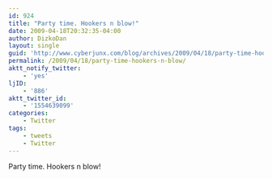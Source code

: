 ```yaml
---
id: 924
title: "Party time. Hookers n blow!"
date: 2009-04-18T20:32:35-04:00
author: DizkoDan
layout: single
guid: 'http://www.cyberjunx.com/blog/archives/2009/04/18/party-time-hookers-n-blow/'
permalink: /2009/04/18/party-time-hookers-n-blow/
aktt_notify_twitter:
    - 'yes'
ljID:
    - '886'
aktt_twitter_id:
    - '1554639099'
categories:
    - Twitter
tags:
    - tweets
    - Twitter
---
```


Party time. Hookers n blow!